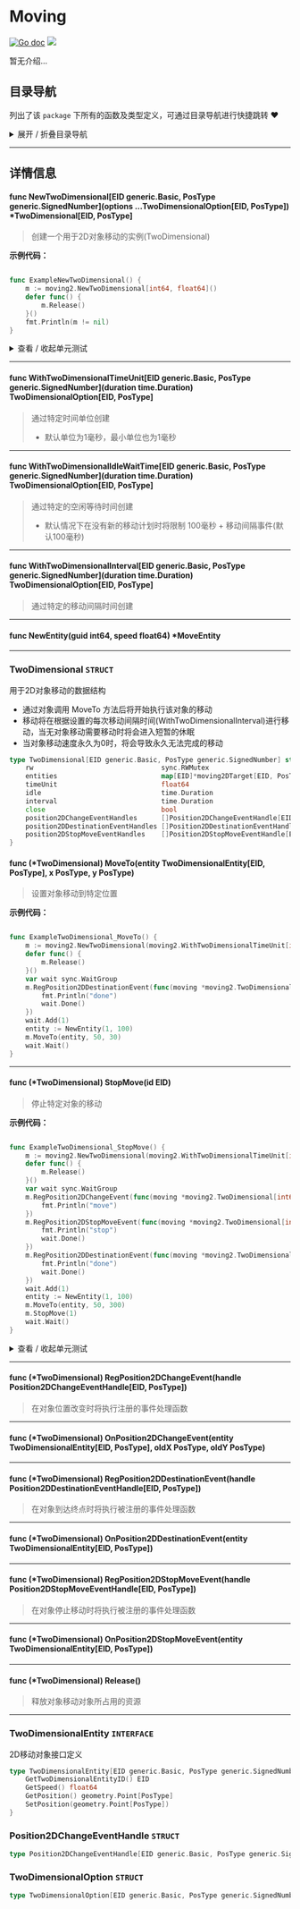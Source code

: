 # Moving

[![Go doc](https://img.shields.io/badge/go.dev-reference-brightgreen?logo=go&logoColor=white&style=flat)](https://pkg.go.dev/github.com/kercylan98/minotaur)
![](https://img.shields.io/badge/Email-kercylan@gmail.com-green.svg?style=flat)

暂无介绍...


## 目录导航
列出了该 `package` 下所有的函数及类型定义，可通过目录导航进行快捷跳转 ❤️
<details>
<summary>展开 / 折叠目录导航</summary>


> 包级函数定义

|函数名称|描述
|:--|:--
|[NewTwoDimensional](#NewTwoDimensional)|创建一个用于2D对象移动的实例(TwoDimensional)
|[WithTwoDimensionalTimeUnit](#WithTwoDimensionalTimeUnit)|通过特定时间单位创建
|[WithTwoDimensionalIdleWaitTime](#WithTwoDimensionalIdleWaitTime)|通过特定的空闲等待时间创建
|[WithTwoDimensionalInterval](#WithTwoDimensionalInterval)|通过特定的移动间隔时间创建
|[NewEntity](#NewEntity)|暂无描述...


> 类型定义

|类型|名称|描述
|:--|:--|:--
|`STRUCT`|[TwoDimensional](#struct_TwoDimensional)|用于2D对象移动的数据结构
|`INTERFACE`|[TwoDimensionalEntity](#struct_TwoDimensionalEntity)|2D移动对象接口定义
|`STRUCT`|[Position2DChangeEventHandle](#struct_Position2DChangeEventHandle)|暂无描述...
|`STRUCT`|[TwoDimensionalOption](#struct_TwoDimensionalOption)|暂无描述...

</details>


***
## 详情信息
#### func NewTwoDimensional\[EID generic.Basic, PosType generic.SignedNumber\](options ...TwoDimensionalOption[EID, PosType]) *TwoDimensional[EID, PosType]
<span id="NewTwoDimensional"></span>
> 创建一个用于2D对象移动的实例(TwoDimensional)

**示例代码：**

```go

func ExampleNewTwoDimensional() {
	m := moving2.NewTwoDimensional[int64, float64]()
	defer func() {
		m.Release()
	}()
	fmt.Println(m != nil)
}

```

<details>
<summary>查看 / 收起单元测试</summary>


```go

func TestNewTwoDimensional(t *testing.T) {
	m := moving2.NewTwoDimensional[int64, float64]()
	defer func() {
		m.Release()
	}()
}

```


</details>


***
#### func WithTwoDimensionalTimeUnit\[EID generic.Basic, PosType generic.SignedNumber\](duration time.Duration) TwoDimensionalOption[EID, PosType]
<span id="WithTwoDimensionalTimeUnit"></span>
> 通过特定时间单位创建
>   - 默认单位为1毫秒，最小单位也为1毫秒

***
#### func WithTwoDimensionalIdleWaitTime\[EID generic.Basic, PosType generic.SignedNumber\](duration time.Duration) TwoDimensionalOption[EID, PosType]
<span id="WithTwoDimensionalIdleWaitTime"></span>
> 通过特定的空闲等待时间创建
>   - 默认情况下在没有新的移动计划时将限制 100毫秒 + 移动间隔事件(默认100毫秒)

***
#### func WithTwoDimensionalInterval\[EID generic.Basic, PosType generic.SignedNumber\](duration time.Duration) TwoDimensionalOption[EID, PosType]
<span id="WithTwoDimensionalInterval"></span>
> 通过特定的移动间隔时间创建

***
#### func NewEntity(guid int64, speed float64) *MoveEntity
<span id="NewEntity"></span>

***
<span id="struct_TwoDimensional"></span>
### TwoDimensional `STRUCT`
用于2D对象移动的数据结构
  - 通过对象调用 MoveTo 方法后将开始执行该对象的移动
  - 移动将在根据设置的每次移动间隔时间(WithTwoDimensionalInterval)进行移动，当无对象移动需要移动时将会进入短暂的休眠
  - 当对象移动速度永久为0时，将会导致永久无法完成的移动
```go
type TwoDimensional[EID generic.Basic, PosType generic.SignedNumber] struct {
	rw                                sync.RWMutex
	entities                          map[EID]*moving2DTarget[EID, PosType]
	timeUnit                          float64
	idle                              time.Duration
	interval                          time.Duration
	close                             bool
	position2DChangeEventHandles      []Position2DChangeEventHandle[EID, PosType]
	position2DDestinationEventHandles []Position2DDestinationEventHandle[EID, PosType]
	position2DStopMoveEventHandles    []Position2DStopMoveEventHandle[EID, PosType]
}
```
<span id="struct_TwoDimensional_MoveTo"></span>

#### func (*TwoDimensional) MoveTo(entity TwoDimensionalEntity[EID, PosType], x PosType, y PosType)
> 设置对象移动到特定位置

**示例代码：**

```go

func ExampleTwoDimensional_MoveTo() {
	m := moving2.NewTwoDimensional(moving2.WithTwoDimensionalTimeUnit[int64, float64](time.Second))
	defer func() {
		m.Release()
	}()
	var wait sync.WaitGroup
	m.RegPosition2DDestinationEvent(func(moving *moving2.TwoDimensional[int64, float64], entity moving2.TwoDimensionalEntity[int64, float64]) {
		fmt.Println("done")
		wait.Done()
	})
	wait.Add(1)
	entity := NewEntity(1, 100)
	m.MoveTo(entity, 50, 30)
	wait.Wait()
}

```

***
<span id="struct_TwoDimensional_StopMove"></span>

#### func (*TwoDimensional) StopMove(id EID)
> 停止特定对象的移动

**示例代码：**

```go

func ExampleTwoDimensional_StopMove() {
	m := moving2.NewTwoDimensional(moving2.WithTwoDimensionalTimeUnit[int64, float64](time.Second))
	defer func() {
		m.Release()
	}()
	var wait sync.WaitGroup
	m.RegPosition2DChangeEvent(func(moving *moving2.TwoDimensional[int64, float64], entity moving2.TwoDimensionalEntity[int64, float64], oldX, oldY float64) {
		fmt.Println("move")
	})
	m.RegPosition2DStopMoveEvent(func(moving *moving2.TwoDimensional[int64, float64], entity moving2.TwoDimensionalEntity[int64, float64]) {
		fmt.Println("stop")
		wait.Done()
	})
	m.RegPosition2DDestinationEvent(func(moving *moving2.TwoDimensional[int64, float64], entity moving2.TwoDimensionalEntity[int64, float64]) {
		fmt.Println("done")
		wait.Done()
	})
	wait.Add(1)
	entity := NewEntity(1, 100)
	m.MoveTo(entity, 50, 300)
	m.StopMove(1)
	wait.Wait()
}

```

<details>
<summary>查看 / 收起单元测试</summary>


```go

func TestTwoDimensional_StopMove(t *testing.T) {
	var wait sync.WaitGroup
	m := moving2.NewTwoDimensional(moving2.WithTwoDimensionalTimeUnit[int64, float64](time.Second))
	defer func() {
		m.Release()
	}()
	m.RegPosition2DChangeEvent(func(moving *moving2.TwoDimensional[int64, float64], entity moving2.TwoDimensionalEntity[int64, float64], oldX, oldY float64) {
		x, y := entity.GetPosition().GetXY()
		fmt.Println(fmt.Sprintf("%d : %d | %f, %f > %f, %f", entity.GetTwoDimensionalEntityID(), time.Now().UnixMilli(), oldX, oldY, x, y))
	})
	m.RegPosition2DDestinationEvent(func(moving *moving2.TwoDimensional[int64, float64], entity moving2.TwoDimensionalEntity[int64, float64]) {
		fmt.Println(fmt.Sprintf("%d : %d | destination", entity.GetTwoDimensionalEntityID(), time.Now().UnixMilli()))
		wait.Done()
	})
	m.RegPosition2DStopMoveEvent(func(moving *moving2.TwoDimensional[int64, float64], entity moving2.TwoDimensionalEntity[int64, float64]) {
		fmt.Println(fmt.Sprintf("%d : %d | stop", entity.GetTwoDimensionalEntityID(), time.Now().UnixMilli()))
		wait.Done()
	})
	for i := 0; i < 10; i++ {
		wait.Add(1)
		entity := NewEntity(int64(i)+1, float64(10+i))
		m.MoveTo(entity, 50, 30)
	}
	time.Sleep(time.Second * 1)
	for i := 0; i < 10; i++ {
		m.StopMove(int64(i) + 1)
	}
	wait.Wait()
}

```


</details>


***
<span id="struct_TwoDimensional_RegPosition2DChangeEvent"></span>

#### func (*TwoDimensional) RegPosition2DChangeEvent(handle Position2DChangeEventHandle[EID, PosType])
> 在对象位置改变时将执行注册的事件处理函数

***
<span id="struct_TwoDimensional_OnPosition2DChangeEvent"></span>

#### func (*TwoDimensional) OnPosition2DChangeEvent(entity TwoDimensionalEntity[EID, PosType], oldX PosType, oldY PosType)

***
<span id="struct_TwoDimensional_RegPosition2DDestinationEvent"></span>

#### func (*TwoDimensional) RegPosition2DDestinationEvent(handle Position2DDestinationEventHandle[EID, PosType])
> 在对象到达终点时将执行被注册的事件处理函数

***
<span id="struct_TwoDimensional_OnPosition2DDestinationEvent"></span>

#### func (*TwoDimensional) OnPosition2DDestinationEvent(entity TwoDimensionalEntity[EID, PosType])

***
<span id="struct_TwoDimensional_RegPosition2DStopMoveEvent"></span>

#### func (*TwoDimensional) RegPosition2DStopMoveEvent(handle Position2DStopMoveEventHandle[EID, PosType])
> 在对象停止移动时将执行被注册的事件处理函数

***
<span id="struct_TwoDimensional_OnPosition2DStopMoveEvent"></span>

#### func (*TwoDimensional) OnPosition2DStopMoveEvent(entity TwoDimensionalEntity[EID, PosType])

***
<span id="struct_TwoDimensional_Release"></span>

#### func (*TwoDimensional) Release()
> 释放对象移动对象所占用的资源

***
<span id="struct_TwoDimensionalEntity"></span>
### TwoDimensionalEntity `INTERFACE`
2D移动对象接口定义
```go
type TwoDimensionalEntity[EID generic.Basic, PosType generic.SignedNumber] interface {
	GetTwoDimensionalEntityID() EID
	GetSpeed() float64
	GetPosition() geometry.Point[PosType]
	SetPosition(geometry.Point[PosType])
}
```
<span id="struct_Position2DChangeEventHandle"></span>
### Position2DChangeEventHandle `STRUCT`

```go
type Position2DChangeEventHandle[EID generic.Basic, PosType generic.SignedNumber] func(moving *TwoDimensional[EID, PosType], entity TwoDimensionalEntity[EID, PosType], oldX PosType)
```
<span id="struct_TwoDimensionalOption"></span>
### TwoDimensionalOption `STRUCT`

```go
type TwoDimensionalOption[EID generic.Basic, PosType generic.SignedNumber] func(moving *TwoDimensional[EID, PosType])
```
